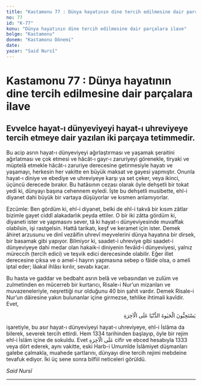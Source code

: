 ```yaml
---
title: "Kastamonu 77 : Dünya hayatının dine tercih edilmesine dair parçalara ilave"
no: 77
id: "K-77"
konu: "Dünya hayatının dine tercih edilmesine dair parçalara ilave"
bolge: "Kastamonu"
donem: "Kastamonu Dönemi"
date: 
yazar: "Said Nursî"
---
```


# Kastamonu 77 : Dünya hayatının dine tercih edilmesine dair parçalara ilave

## Evvelce hayat-ı dünyeviyeyi hayat-ı uhreviyeye tercih etmeye dair yazılan iki parçaya tetimmedir.

Bu acip asrın hayat-ı dünyeviyeyi ağırlaştırması ve yaşamak şeraitini ağırlatması ve çok etmesi ve hâcât-ı gayr-ı zaruriyeyi görenekle, tiryaki ve müptelâ etmekle hâcât-ı zaruriye derecesine getirmesiyle hayatı ve yaşamayı, herkesin her vakitte en büyük maksat ve gayesi yapmıştır. Onunla hayat-ı diniye ve ebediye ve uhreviyeye karşı ya set çeker, veya ikinci, üçüncü derecede bırakır. Bu hatâsının cezası olarak öyle dehşetli bir tokat yedi ki, dünyayı başına cehennem eyledi. İşte bu dehşetli musibette, ehl-i diyanet dahi büyük bir vartaya düşüyorlar ve kısmen anlamıyorlar.

Ezcümle: Ben gördüm ki, ehl-i diyanet, belki de ehl-i takvâ bir kısım zâtlar bizimle gayet ciddî alakadarlık peyda ettiler. O bir iki zâtta gördüm ki, diyaneti ister ve yapmasını sever, tâ ki hayat-ı dünyeviyesinde muvaffak olabilsin, işi rastgelsin. Hattâ tarikatı, keşf ve keramet için ister. Demek âhiret arzusunu ve dinî vezâifin uhrevî meyvelerini dünya hayatına bir dirsek, bir basamak gibi yapıyor. Bilmiyor ki, saadet-i uhreviye gibi saadet-i dünyeviyeye dahi medar olan hakaik-i diniyenin fevâid-i dünyeviyesi, yalnız müreccih (tercih edici) ve teşvik edici derecesinde olabilir. Eğer illet derecesine çıksa ve o amel-i hayrın yapmasına sebep o fâide olsa, o ameli iptal eder; lâakal ihlâsı kırılır, sevabı kaçar.

Bu hasta ve gaddar ve bedbaht asrın belâ ve vebasından ve zulüm ve zulmetinden en mücerreb bir kurtarıcı, Risale-i Nur’un mizanları ve muvazeneleriyle, neşrettiği nur olduğunu 40 bin şahit vardır. Demek Risale-i Nur’un dâiresine yakın bulunanlar içine girmezse, tehlike ihtimali kavîdir. Evet,

<p class="arabic" dir="rtl" title="Meal: “Onlar dünya hayatını seve seve âhirete tercih ederler.” [İbrahim Sûresi, 14:3]">يَسْتَحِبُّونَ الْحَيٰوةَ الدُّنْيَا عَلَى الْآخِرَةِ</p>

işaretiyle, bu asır hayat-ı dünyeviyeyi hayat-ı uhreviyeye, ehl-i İslâma da bilerek, severek tercih ettirdi. Hem 1334 tarihinden başlayıp, öyle bir rejim ehl-i İslâm içine de sokuldu. Evet <span class="arabic" dir="rtl" title="Meal: “Âhirete..”">عَلَى الْآخِرَةِ</span> cifir ve ebced hesabıyla 1333 veya dört ederek, aynı vakitte, eski Harb-i Umumîde İslâmiyet düşmanları galebe çalmakla, muahede şartlarını, dünyayı dine tercih rejimi mebdeine tevafuk ediyor. İki üç sene sonra bilfiil neticeleri görüldü.

*Said Nursî*

***
